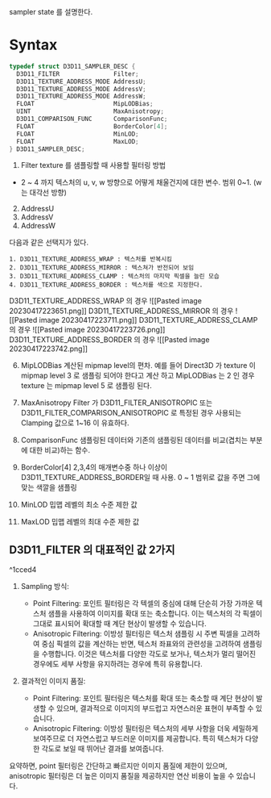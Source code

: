 sampler state 를 설명한다.

# Syntax

```c++
typedef struct D3D11_SAMPLER_DESC {
  D3D11_FILTER               Filter;
  D3D11_TEXTURE_ADDRESS_MODE AddressU;
  D3D11_TEXTURE_ADDRESS_MODE AddressV;
  D3D11_TEXTURE_ADDRESS_MODE AddressW;
  FLOAT                      MipLODBias;
  UINT                       MaxAnisotropy;
  D3D11_COMPARISON_FUNC      ComparisonFunc;
  FLOAT                      BorderColor[4];
  FLOAT                      MinLOD;
  FLOAT                      MaxLOD;
} D3D11_SAMPLER_DESC;
```

1. Filter
texture 를 샘플링할 때 사용할 필터링 방법

- 2 ~ 4 까지 텍스처의 u, v, w 방향으로 어떻게 채울건지에 대한 변수. 범위 0~1. (w 는 대각선 방향)
2. AddressU
3. AddressV
4. AddressW

다음과 같은 선택지가 있다.

	1. D3D11_TEXTURE_ADDRESS_WRAP : 텍스처를 반복시킴
	2. D3D11_TEXTURE_ADDRESS_MIRROR : 텍스쳐가 반전되어 보임
	3. D3D11_TEXTURE_ADDRESS_CLAMP : 텍스처의 마지막 픽셀을 늘린 모습
	4. D3D11_TEXTURE_ADDRESS_BORDER : 텍스처를 색으로 지정한다.

D3D11_TEXTURE_ADDRESS_WRAP 의 경우
![[Pasted image 20230417223651.png]]
D3D11_TEXTURE_ADDRESS_MIRROR 의 경우
![[Pasted image 20230417223711.png]]
D3D11_TEXTURE_ADDRESS_CLAMP 의 경우
![[Pasted image 20230417223726.png]]
D3D11_TEXTURE_ADDRESS_BORDER 의 경우
![[Pasted image 20230417223742.png]]

6. MipLODBias
계산된 mipmap level의 편차. 예를 들어 Direct3D 가 texture 이 mipmap level 3 로 샘플링 되어야 한다고 계산 하고 MipLODBias 는 2 인 경우 texture 는  mipmap level 5 로 샘플링 된다.

6. MaxAnisotropy
Filter 가 D3D11_FILTER_ANISOTROPIC 또는 D3D11_FILTER_COMPARISON_ANISOTROPIC 로 특정된 경우 사용되는 Clamping 값으로 1~16 이 유효하다.

7. ComparisonFunc
샘플링된 데이터와 기존의 샘플링된 데이터를 비교(겹치는 부분에 대한 비교)하는 함수.

8. BorderColor[4]
2,3,4의 매개변수중 하나 이상이D3D11_TEXTURE_ADDRESS_BORDER일 때 사용. 0 ~ 1 범위로 값을 주면 그에 맞는 색깔을 샘플링

9. MinLOD
밉맵 레벨의 최소 수준 제한 값

10. MaxLOD
밉맵 레벨의 최대 수준 제한 값


## D3D11_FILTER 의 대표적인 값 2가지

^1cced4

1. Sampling 방식:
    
    - Point Filtering: 포인트 필터링은 각 텍셀의 중심에 대해 단순히 가장 가까운 텍스처 샘플을 사용하여 이미지를 확대 또는 축소합니다. 이는 텍스처의 각 픽셀이 그대로 표시되어 확대할 때 계단 현상이 발생할 수 있습니다.
    - Anisotropic Filtering: 이방성 필터링은 텍스처 샘플링 시 주변 픽셀을 고려하여 중심 픽셀의 값을 계산하는 반면, 텍스처 좌표와의 관련성을 고려하여 샘플링을 수행합니다. 이것은 텍스처를 다양한 각도로 보거나, 텍스처가 멀리 떨어진 경우에도 세부 사항을 유지하려는 경우에 특히 유용합니다.
2. 결과적인 이미지 품질:
    
    - Point Filtering: 포인트 필터링은 텍스처를 확대 또는 축소할 때 계단 현상이 발생할 수 있으며, 결과적으로 이미지의 부드럽고 자연스러운 표현이 부족할 수 있습니다.
    - Anisotropic Filtering: 이방성 필터링은 텍스처의 세부 사항을 더욱 세밀하게 보여주므로 더 자연스럽고 부드러운 이미지를 제공합니다. 특히 텍스처가 다양한 각도로 보일 때 뛰어난 결과를 보여줍니다.

요약하면, point 필터링은 간단하고 빠르지만 이미지 품질에 제한이 있으며, anisotropic 필터링은 더 높은 이미지 품질을 제공하지만 연산 비용이 높을 수 있습니다.